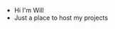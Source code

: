 - Hi I'm Will
- Just a place to host my projects

<!---
spectrumstrike/spectrumstrike is a ✨ special ✨ repository because its `README.md` (this file) appears on your GitHub profile.
You can click the Preview link to take a look at your changes.
--->
